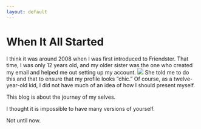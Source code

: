 ```yaml
---
layout: default
---
```


# When It All Started
I think it was around 2008 when I was first introduced to Friendster. That time, I was only 12 years old, and my older sister was the one who created my email and helped me out setting up my account. 
![](223460_217078918319011_4031894_n.jpg)
She told me to do this and that to ensure that my profile looks “chic.” Of course, as a twelve-year-old kid, I did not have much of an idea of how I should present myself. 

This blog is about the journey of my selves. 

I thought it is impossible to have many versions of yourself. 


Not until now.
